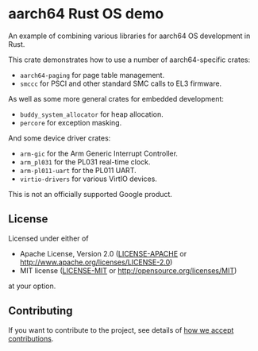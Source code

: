 # aarch64 Rust OS demo

An example of combining various libraries for aarch64 OS development in Rust.

This crate demonstrates how to use a number of aarch64-specific crates:

- `aarch64-paging` for page table management.
- `smccc` for PSCI and other standard SMC calls to EL3 firmware.

As well as some more general crates for embedded development:

- `buddy_system_allocator` for heap allocation.
- `percore` for exception masking.

And some device driver crates:

- `arm-gic` for the Arm Generic Interrupt Controller.
- `arm_pl031` for the PL031 real-time clock.
- `arm-pl011-uart` for the PL011 UART.
- `virtio-drivers` for various VirtIO devices.

This is not an officially supported Google product.

## License

Licensed under either of

- Apache License, Version 2.0
  ([LICENSE-APACHE](LICENSE-APACHE) or http://www.apache.org/licenses/LICENSE-2.0)
- MIT license
  ([LICENSE-MIT](LICENSE-MIT) or http://opensource.org/licenses/MIT)

at your option.

## Contributing

If you want to contribute to the project, see details of
[how we accept contributions](CONTRIBUTING.md).
